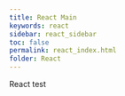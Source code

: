 ```yaml
---
title: React Main
keywords: react
sidebar: react_sidebar
toc: false
permalink: react_index.html
folder: React
---
```


React test